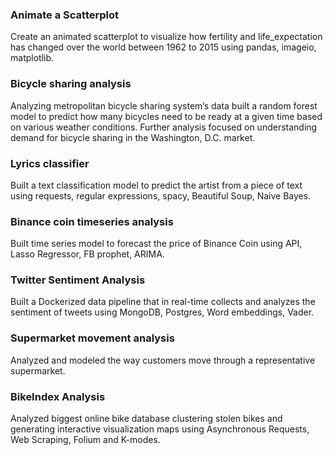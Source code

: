 ### **Animate a Scatterplot**
Create an animated scatterplot to visualize how fertility and life_expectation has changed over the world between 1962 to 2015 using pandas, imageio, matplotlib. 

### **Bicycle sharing analysis**
Analyzing metropolitan bicycle sharing system’s data built a random forest model to predict how many bicycles need to be ready at a given time based on various weather conditions. Further analysis focused on understanding demand for bicycle sharing in the Washington, D.C. market.

### **Lyrics classifier**
Built a text classification model to predict the artist from a piece of text using requests, regular expressions, spacy,  Beautiful Soup, Naive Bayes. 

### **Binance coin timeseries analysis** 
Built time series model to forecast the price of Binance Coin using API, Lasso Regressor, FB prophet, ARIMA. 

### **Twitter Sentiment Analysis**
Built a Dockerized data pipeline that in real-time collects and analyzes the sentiment of tweets using MongoDB, Postgres, Word embeddings, Vader.

### **Supermarket movement analysis**
Analyzed and modeled the way customers move through a representative supermarket. 

### **BikeIndex Analysis** 
Analyzed biggest online bike database clustering stolen bikes and generating interactive visualization maps using Asynchronous Requests, Web Scraping, Folium and K-modes.

